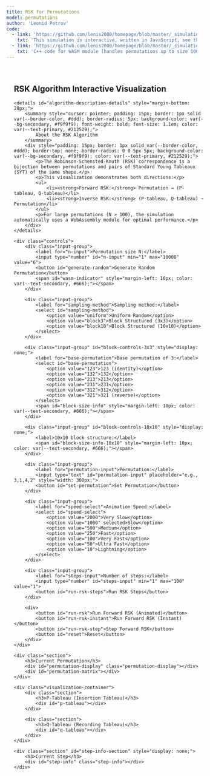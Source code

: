 ```yaml
---
title: RSK for Permutations
model: permutations
author: 'Leonid Petrov'
code:
  - link: 'https://github.com/lenis2000/homepage/blob/master/_simulations/permutations/2025-07-07-rsk-algorithm.md'
    txt: 'This simulation is interactive, written in JavaScript, see the source code of this page at the link'
  - link: 'https://github.com/lenis2000/homepage/blob/master/_simulations/permutations/2025-07-07-rsk-algorithm.cpp'
    txt: 'C++ code for WASM module (handles permutations up to size 10000)'
---
```


<script src="https://cdnjs.cloudflare.com/ajax/libs/d3/7.8.5/d3.min.js"></script>
<script src="{{site.url}}/js/2025-07-07-rsk-algorithm.js"></script>

<style>
.container {
    width: 100%;
    max-width: 1200px;
    margin: 0 auto;
    padding: 20px;
}

.controls {
    background-color: var(--bg-secondary, #f5f5f5);
    padding: 20px;
    border-radius: 8px;
    margin-bottom: 20px;
}

.input-group {
    margin-bottom: 15px;
}

.input-group label {
    display: inline-block;
    width: 150px;
    font-weight: bold;
    color: var(--text-primary, #212529);
}

.input-group input, .input-group select {
    padding: 5px 10px;
    font-size: 14px;
    border: 1px solid var(--border-color, #ddd);
    border-radius: 4px;
    background-color: var(--bg-primary, #fff);
    color: var(--text-primary, #212529);
}

.input-group input[type="number"] {
    width: 80px;
}

button {
    padding: 8px 15px;
    font-size: 14px;
    background-color: var(--link-color, #007bff);
    color: white;
    border: none;
    border-radius: 4px;
    cursor: pointer;
    margin-right: 10px;
    margin-bottom: 10px;
}

button:hover {
    background-color: var(--link-hover, #0056b3);
}

button:disabled {
    background-color: var(--text-secondary, #6c757d);
    cursor: not-allowed;
}

.visualization-container {
    display: flex;
    flex-wrap: wrap;
    gap: 30px;
    margin-top: 20px;
}

.section {
    background-color: var(--bg-primary, #fff);
    border: 1px solid var(--border-color, #ddd);
    border-radius: 8px;
    padding: 20px;
    margin-bottom: 20px;
}

.section h3 {
    margin-top: 0;
    color: var(--text-primary, #333);
}

.tableau-container {
    display: inline-block;
    margin: 10px;
}

.tableau-cell {
    stroke: var(--text-primary, #333);
    stroke-width: 1;
    fill: var(--bg-secondary, #f9f9f9);
}

.tableau-cell.filled {
    fill: #e3f2fd;
}

[data-theme="dark"] .tableau-cell.filled {
    fill: #1e3a5f;
}

.tableau-cell.inserting {
    fill: #ffeb3b;
}

[data-theme="dark"] .tableau-cell.inserting {
    fill: #6d5a00;
}

.tableau-cell.bumped {
    fill: #ff9800;
}

[data-theme="dark"] .tableau-cell.bumped {
    fill: #8b4000;
}

.tableau-cell.trajectory {
    fill: #e91e63;
    stroke: #ad1457;
    stroke-width: 3;
}

[data-theme="dark"] .tableau-cell.trajectory {
    fill: #c2185b;
    stroke: #e91e63;
}

.tableau-text {
    font-family: monospace;
    font-size: 16px;
    text-anchor: middle;
    dominant-baseline: middle;
    fill: var(--text-primary, #212529);
}

/* Permutation matrix is now drawn with circles instead of cells */

.permutation-display {
    font-family: monospace;
    font-size: 18px;
    margin: 10px 0;
    padding: 10px;
    background-color: var(--bg-secondary, #f0f0f0);
    border-radius: 4px;
    color: var(--text-primary, #212529);
}

.step-info {
    background-color: var(--bg-secondary, #e8f4f8);
    padding: 15px;
    border-radius: 8px;
    margin: 15px 0;
    font-family: monospace;
    color: var(--text-primary, #212529);
}

/* Algorithm description is now a collapsible details element */
</style>

<div class="container">
    <h2>RSK Algorithm Interactive Visualization</h2>
    
    <details id="algorithm-description-details" style="margin-bottom: 20px;">
        <summary style="cursor: pointer; padding: 15px; border: 1px solid var(--border-color, #ddd); border-radius: 5px; background-color: var(--bg-secondary, #f9f9f9); font-weight: bold; font-size: 1.1em; color: var(--text-primary, #212529);">
            About the RSK Algorithm
        </summary>
        <div style="padding: 15px; border: 1px solid var(--border-color, #ddd); border-top: none; border-radius: 0 0 5px 5px; background-color: var(--bg-secondary, #f9f9f9); color: var(--text-primary, #212529);">
            <p>The Robinson-Schensted-Knuth (RSK) correspondence is a bijection between permutations and pairs of Standard Young Tableaux (SYT) of the same shape.</p>
            <p>This visualization demonstrates both directions:</p>
            <ul>
                <li><strong>Forward RSK:</strong> Permutation → (P-tableau, Q-tableau)</li>
                <li><strong>Inverse RSK:</strong> (P-tableau, Q-tableau) → Permutation</li>
            </ul>
            <p>For large permutations (N > 100), the simulation automatically uses a WebAssembly module for optimal performance.</p>
        </div>
    </details>
    
    <div class="controls">
        <div class="input-group">
            <label for="n-input">Permutation size N:</label>
            <input type="number" id="n-input" min="1" max="10000" value="6">
            <button id="generate-random">Generate Random Permutation</button>
            <span id="wasm-indicator" style="margin-left: 10px; color: var(--text-secondary, #666);"></span>
        </div>
        
        <div class="input-group">
            <label for="sampling-method">Sampling method:</label>
            <select id="sampling-method">
                <option value="uniform">Uniform Random</option>
                <option value="block3">Block Structured (3x3)</option>
                <option value="block10">Block Structured (10x10)</option>
            </select>
        </div>
        
        <div class="input-group" id="block-controls-3x3" style="display: none;">
            <label for="base-permutation">Base permutation of 3:</label>
            <select id="base-permutation">
                <option value="123">123 (identity)</option>
                <option value="132">132</option>
                <option value="213">213</option>
                <option value="231">231</option>
                <option value="312">312</option>
                <option value="321">321 (reverse)</option>
            </select>
            <span id="block-size-info" style="margin-left: 10px; color: var(--text-secondary, #666);"></span>
        </div>
        
        <div class="input-group" id="block-controls-10x10" style="display: none;">
            <label>10x10 block structure:</label>
            <span id="block-size-info-10x10" style="margin-left: 10px; color: var(--text-secondary, #666);"></span>
        </div>
        
        <div class="input-group">
            <label for="permutation-input">Permutation:</label>
            <input type="text" id="permutation-input" placeholder="e.g., 3,1,4,2" style="width: 300px;">
            <button id="set-permutation">Set Permutation</button>
        </div>
        
        <div class="input-group">
            <label for="speed-select">Animation Speed:</label>
            <select id="speed-select">
                <option value="2000">Very Slow</option>
                <option value="1000" selected>Slow</option>
                <option value="500">Medium</option>
                <option value="250">Fast</option>
                <option value="100">Very Fast</option>
                <option value="50">Ultra Fast</option>
                <option value="10">Lightning</option>
            </select>
        </div>
        
        <div class="input-group">
            <label for="steps-input">Number of steps:</label>
            <input type="number" id="steps-input" min="1" max="100" value="1">
            <button id="run-rsk-steps">Run RSK Steps</button>
        </div>
        
        <div>
            <button id="run-rsk">Run Forward RSK (Animated)</button>
            <button id="run-rsk-instant">Run Forward RSK (Instant)</button>
            <button id="run-rsk-step">Step Forward RSK</button>
            <button id="reset">Reset</button>
        </div>
    </div>
    
    <div class="section">
        <h3>Current Permutation</h3>
        <div id="permutation-display" class="permutation-display"></div>
        <div id="permutation-matrix"></div>
    </div>
    
    <div class="visualization-container">
        <div class="section">
            <h3>P-Tableau (Insertion Tableau)</h3>
            <div id="p-tableau"></div>
        </div>
        
        <div class="section">
            <h3>Q-Tableau (Recording Tableau)</h3>
            <div id="q-tableau"></div>
        </div>
    </div>
    
    <div class="section" id="step-info-section" style="display: none;">
        <h3>Current Step</h3>
        <div id="step-info" class="step-info"></div>
    </div>
</div>

<script>
class RSKVisualization {
    constructor() {
        this.permutation = [];
        this.n = 6;
        this.pTableau = [];
        this.qTableau = [];
        this.currentStep = 0;
        this.isRunning = false;
        this.animationSpeed = 1000;
        this.wasmModule = null;
        this.useWASM = false;
        
        this.initializeWASM();
        this.setupEventListeners();
        this.setupCollapsibleDetails();
        this.updateSamplingMethod();
        this.generateRandomPermutation();
        this.switchingToStepMode = false;
    }
    
    async initializeWASM() {
        try {
            // Check if Module is available (loaded from WASM JS file)
            if (typeof Module !== 'undefined') {
                await Module.ready;
                this.wasmModule = Module;
                this.updateWASMIndicator();
            }
        } catch (error) {
            console.log('WASM module not available, using JavaScript implementation');
        }
    }
    
    updateWASMIndicator() {
        const indicator = document.getElementById('wasm-indicator');
        if (this.wasmModule) {
            indicator.textContent = '(WASM ready for N > 100)';
            indicator.style.color = 'var(--accent-color, #28a745)';
        } else {
            indicator.textContent = '(JavaScript mode)';
        }
    }
    
    setupCollapsibleDetails() {
        // Open details element on wider screens
        if (window.innerWidth >= 577) {
            const details = document.getElementById('algorithm-description-details');
            if (details) {
                details.open = true;
            }
        }
    }
    
    setupEventListeners() {
        document.getElementById('generate-random').addEventListener('click', () => this.generateRandomPermutation());
        document.getElementById('set-permutation').addEventListener('click', () => this.setPermutation());
        document.getElementById('run-rsk').addEventListener('click', () => this.runRSK());
        document.getElementById('run-rsk-instant').addEventListener('click', () => this.runRSKInstant());
        document.getElementById('run-rsk-step').addEventListener('click', () => this.handleStepRSK());
        document.getElementById('run-rsk-steps').addEventListener('click', () => this.runMultipleSteps());
        document.getElementById('reset').addEventListener('click', () => this.reset());
        document.getElementById('speed-select').addEventListener('change', (e) => {
            this.animationSpeed = parseInt(e.target.value);
        });
        document.getElementById('sampling-method').addEventListener('change', () => this.updateSamplingMethod());
        document.getElementById('n-input').addEventListener('input', () => this.updateBlockSizeInfo());
    }
    
    generateRandomPermutation() {
        this.n = parseInt(document.getElementById('n-input').value);
        const samplingMethod = document.getElementById('sampling-method').value;
        
        if (samplingMethod === 'block3') {
            this.generateBlockStructuredPermutation();
        } else if (samplingMethod === 'block10') {
            this.generateBlockStructured10x10();
        } else {
            this.generateUniformPermutation();
        }
        
        document.getElementById('permutation-input').value = this.permutation.join(',');
        this.displayPermutation();
        this.reset();
    }
    
    generateUniformPermutation() {
        this.permutation = Array.from({length: this.n}, (_, i) => i + 1);
        
        // Fisher-Yates shuffle
        for (let i = this.n - 1; i > 0; i--) {
            const j = Math.floor(Math.random() * (i + 1));
            [this.permutation[i], this.permutation[j]] = [this.permutation[j], this.permutation[i]];
        }
    }
    
    generateBlockStructuredPermutation() {
        const basePerm = document.getElementById('base-permutation').value;
        const baseArray = basePerm.split('').map(x => parseInt(x) - 1); // Convert to 0-indexed
        
        // Calculate block sizes (handle remainder)
        const blockSize = Math.floor(this.n / 3);
        const remainder = this.n % 3;
        const blockSizes = [blockSize, blockSize, blockSize];
        
        // Distribute remainder across blocks
        for (let i = 0; i < remainder; i++) {
            blockSizes[i]++;
        }
        
        // Initialize permutation array
        this.permutation = new Array(this.n).fill(0);
        
        // Calculate block positions
        const blockStarts = [0, blockSizes[0], blockSizes[0] + blockSizes[1]];
        
        let currentIndex = 0;
        
        // Fill blocks according to base permutation
        for (let blockIdx = 0; blockIdx < 3; blockIdx++) {
            const targetBlock = baseArray[blockIdx];
            const currentBlockSize = blockSizes[blockIdx];
            
            // Generate random permutation for this block
            const blockPerm = Array.from({length: currentBlockSize}, (_, i) => i + 1);
            for (let i = currentBlockSize - 1; i > 0; i--) {
                const j = Math.floor(Math.random() * (i + 1));
                [blockPerm[i], blockPerm[j]] = [blockPerm[j], blockPerm[i]];
            }
            
            // Place block permutation in the correct position
            const startPos = blockStarts[targetBlock];
            for (let i = 0; i < currentBlockSize; i++) {
                this.permutation[currentIndex + i] = startPos + blockPerm[i];
            }
            
            currentIndex += currentBlockSize;
        }
    }
    
    generateBlockStructured10x10() {
        // Generate master permutation of 10
        const masterPerm = Array.from({length: 10}, (_, i) => i);
        for (let i = 9; i > 0; i--) {
            const j = Math.floor(Math.random() * (i + 1));
            [masterPerm[i], masterPerm[j]] = [masterPerm[j], masterPerm[i]];
        }
        
        // Calculate block sizes (handle remainder)
        const blockSize = Math.floor(this.n / 10);
        const remainder = this.n % 10;
        const blockSizes = new Array(10).fill(blockSize);
        
        // Distribute remainder across first blocks
        for (let i = 0; i < remainder; i++) {
            blockSizes[i]++;
        }
        
        // Calculate block start positions
        const blockStarts = new Array(10);
        blockStarts[0] = 0;
        for (let i = 1; i < 10; i++) {
            blockStarts[i] = blockStarts[i - 1] + blockSizes[i - 1];
        }
        
        // Initialize permutation array
        this.permutation = new Array(this.n).fill(0);
        
        let currentIndex = 0;
        
        // Fill blocks according to master permutation
        for (let blockIdx = 0; blockIdx < 10; blockIdx++) {
            const targetBlock = masterPerm[blockIdx];
            const currentBlockSize = blockSizes[blockIdx];
            
            // Generate random permutation for this block
            const blockPerm = Array.from({length: currentBlockSize}, (_, i) => i + 1);
            for (let i = currentBlockSize - 1; i > 0; i--) {
                const j = Math.floor(Math.random() * (i + 1));
                [blockPerm[i], blockPerm[j]] = [blockPerm[j], blockPerm[i]];
            }
            
            // Place block permutation in the correct position
            const startPos = blockStarts[targetBlock];
            for (let i = 0; i < currentBlockSize; i++) {
                this.permutation[currentIndex + i] = startPos + blockPerm[i];
            }
            
            currentIndex += currentBlockSize;
        }
    }
    
    updateSamplingMethod() {
        const samplingMethod = document.getElementById('sampling-method').value;
        const blockControls3x3 = document.getElementById('block-controls-3x3');
        const blockControls10x10 = document.getElementById('block-controls-10x10');
        
        if (samplingMethod === 'block3') {
            blockControls3x3.style.display = 'block';
            blockControls10x10.style.display = 'none';
            this.updateBlockSizeInfo();
        } else if (samplingMethod === 'block10') {
            blockControls3x3.style.display = 'none';
            blockControls10x10.style.display = 'block';
            this.updateBlockSizeInfo();
        } else {
            blockControls3x3.style.display = 'none';
            blockControls10x10.style.display = 'none';
        }
    }
    
    updateBlockSizeInfo() {
        const samplingMethod = document.getElementById('sampling-method').value;
        const n = parseInt(document.getElementById('n-input').value) || 0;
        
        if (samplingMethod === 'block3') {
            const blockSizeInfo = document.getElementById('block-size-info');
            const blockSize = Math.floor(n / 3);
            const remainder = n % 3;
            
            if (remainder === 0) {
                blockSizeInfo.textContent = `(3 blocks of size ${blockSize})`;
            } else {
                blockSizeInfo.textContent = `(blocks of size ${blockSize + 1}, ${blockSize + 1}, ${blockSize})`;
            }
        } else if (samplingMethod === 'block10') {
            const blockSizeInfo10x10 = document.getElementById('block-size-info-10x10');
            const blockSize = Math.floor(n / 10);
            const remainder = n % 10;
            
            if (remainder === 0) {
                blockSizeInfo10x10.textContent = `(10 blocks of size ${blockSize})`;
            } else {
                const extraBlocks = remainder;
                blockSizeInfo10x10.textContent = `(${extraBlocks} blocks of size ${blockSize + 1}, ${10 - extraBlocks} blocks of size ${blockSize})`;
            }
        }
    }
    
    setPermutation() {
        const input = document.getElementById('permutation-input').value;
        const perm = input.split(',').map(x => parseInt(x.trim())).filter(x => !isNaN(x));
        
        // Validate permutation
        const sorted = [...perm].sort((a, b) => a - b);
        const isValid = sorted.length > 0 && sorted.every((val, idx) => val === idx + 1);
        
        if (isValid) {
            this.permutation = perm;
            this.n = perm.length;
            document.getElementById('n-input').value = this.n;
            this.displayPermutation();
            this.reset();
        } else {
            alert('Invalid permutation. Please enter a permutation of {1, 2, ..., n}');
        }
    }
    
    displayPermutation() {
        const display = document.getElementById('permutation-display');
        if (this.n > 100) {
            display.textContent = `σ = permutation of size ${this.n} (too large to display)`;
        } else {
            display.textContent = `σ = [${this.permutation.join(', ')}]`;
        }
        
        this.drawPermutationMatrix();
    }
    
    drawPermutationMatrix() {
        const container = document.getElementById('permutation-matrix');
        container.innerHTML = '';
        
        const fixedSize = 300; // Fixed size for the visualization
        const margin = 20;
        const cellSize = Math.min(30, (fixedSize - 2 * margin) / this.n);
        const dotRadius = Math.max(1, cellSize * 0.3);
        
        const svg = d3.select(container)
            .append('svg')
            .attr('width', fixedSize)
            .attr('height', fixedSize);
        
        const g = svg.append('g')
            .attr('transform', `translate(${margin}, ${margin})`);
        
        const actualSize = this.n * cellSize;
        
        // Draw block structure if using block sampling
        const samplingMethod = document.getElementById('sampling-method').value;
        if (samplingMethod === 'block3') {
            this.drawBlockStructure3x3(g, actualSize, cellSize);
        } else if (samplingMethod === 'block10') {
            this.drawBlockStructure10x10(g, actualSize, cellSize);
        }
        
        // Draw border
        g.append('rect')
            .attr('x', 0)
            .attr('y', 0)
            .attr('width', actualSize)
            .attr('height', actualSize)
            .attr('fill', 'none')
            .attr('stroke', 'var(--text-primary, #333)')
            .attr('stroke-width', 1);
        
        // Draw dots for the permutation
        for (let j = 0; j < this.n; j++) {
            const i = this.permutation[j] - 1;
            g.append('circle')
                .attr('cx', j * cellSize + cellSize / 2)
                .attr('cy', i * cellSize + cellSize / 2)
                .attr('r', dotRadius)
                .attr('fill', 'var(--text-primary, #333)');
        }
    }
    
    drawBlockStructure3x3(g, actualSize, cellSize) {
        const blockSize = Math.floor(this.n / 3);
        const remainder = this.n % 3;
        const blockSizes = [blockSize, blockSize, blockSize];
        
        // Distribute remainder across blocks
        for (let i = 0; i < remainder; i++) {
            blockSizes[i]++;
        }
        
        const blockStarts = [0, blockSizes[0], blockSizes[0] + blockSizes[1]];
        const blockColors = ['#ffebee', '#e8f5e8', '#e3f2fd'];
        
        // Draw block backgrounds
        for (let blockIdx = 0; blockIdx < 3; blockIdx++) {
            const rowStart = blockStarts[blockIdx] * cellSize;
            const colStart = blockStarts[blockIdx] * cellSize;
            const blockHeight = blockSizes[blockIdx] * cellSize;
            const blockWidth = blockSizes[blockIdx] * cellSize;
            
            g.append('rect')
                .attr('x', colStart)
                .attr('y', rowStart)
                .attr('width', blockWidth)
                .attr('height', blockHeight)
                .attr('fill', blockColors[blockIdx])
                .attr('stroke', 'var(--text-secondary, #666)')
                .attr('stroke-width', 1)
                .attr('stroke-dasharray', '2,2')
                .attr('opacity', 0.5);
        }
        
        // Draw block dividers
        for (let i = 1; i < 3; i++) {
            const pos = blockStarts[i] * cellSize;
            
            // Vertical divider
            g.append('line')
                .attr('x1', pos)
                .attr('y1', 0)
                .attr('x2', pos)
                .attr('y2', actualSize)
                .attr('stroke', 'var(--text-secondary, #666)')
                .attr('stroke-width', 2)
                .attr('stroke-dasharray', '5,5');
            
            // Horizontal divider
            g.append('line')
                .attr('x1', 0)
                .attr('y1', pos)
                .attr('x2', actualSize)
                .attr('y2', pos)
                .attr('stroke', 'var(--text-secondary, #666)')
                .attr('stroke-width', 2)
                .attr('stroke-dasharray', '5,5');
        }
    }
    
    drawBlockStructure10x10(g, actualSize, cellSize) {
        const blockSize = Math.floor(this.n / 10);
        const remainder = this.n % 10;
        const blockSizes = new Array(10).fill(blockSize);
        
        // Distribute remainder across first blocks
        for (let i = 0; i < remainder; i++) {
            blockSizes[i]++;
        }
        
        // Calculate block start positions
        const blockStarts = new Array(10);
        blockStarts[0] = 0;
        for (let i = 1; i < 10; i++) {
            blockStarts[i] = blockStarts[i - 1] + blockSizes[i - 1];
        }
        
        // Colors for 10x10 blocks (cycling through a palette)
        const blockColors = [
            '#ffebee', '#e8f5e8', '#e3f2fd', '#fff3e0', '#f3e5f5',
            '#e0f2f1', '#fce4ec', '#f1f8e9', '#e8eaf6', '#fff8e1'
        ];
        
        // Draw block backgrounds
        for (let blockIdx = 0; blockIdx < 10; blockIdx++) {
            const rowStart = blockStarts[blockIdx] * cellSize;
            const colStart = blockStarts[blockIdx] * cellSize;
            const blockHeight = blockSizes[blockIdx] * cellSize;
            const blockWidth = blockSizes[blockIdx] * cellSize;
            
            g.append('rect')
                .attr('x', colStart)
                .attr('y', rowStart)
                .attr('width', blockWidth)
                .attr('height', blockHeight)
                .attr('fill', blockColors[blockIdx])
                .attr('stroke', 'var(--text-secondary, #666)')
                .attr('stroke-width', 1)
                .attr('stroke-dasharray', '2,2')
                .attr('opacity', 0.3);
        }
        
        // Draw block dividers
        for (let i = 1; i < 10; i++) {
            const pos = blockStarts[i] * cellSize;
            
            // Vertical divider
            g.append('line')
                .attr('x1', pos)
                .attr('y1', 0)
                .attr('x2', pos)
                .attr('y2', actualSize)
                .attr('stroke', 'var(--text-secondary, #666)')
                .attr('stroke-width', 1)
                .attr('stroke-dasharray', '3,3');
            
            // Horizontal divider
            g.append('line')
                .attr('x1', 0)
                .attr('y1', pos)
                .attr('x2', actualSize)
                .attr('y2', pos)
                .attr('stroke', 'var(--text-secondary, #666)')
                .attr('stroke-width', 1)
                .attr('stroke-dasharray', '3,3');
        }
    }
    
    reset() {
        this.pTableau = [];
        this.qTableau = [];
        this.currentStep = 0;
        this.isRunning = false;
        document.getElementById('step-info-section').style.display = 'none';
        this.drawTableau('p-tableau', this.pTableau);
        this.drawTableau('q-tableau', this.qTableau);
    }
    
    async runRSK() {
        if (this.isRunning) return;
        this.reset();
        this.isRunning = true;
        document.getElementById('step-info-section').style.display = 'block';
        
        // Determine animation mode based on N
        const isFastMode = this.n > 200;
        const showDetailedBumps = this.n <= 200;
        
        const stepInfo = document.getElementById('step-info');
        if (isFastMode) {
            stepInfo.innerHTML = `Running RSK with fast animation (N=${this.n})...`;
        } else {
            stepInfo.innerHTML = `Running RSK with detailed animation (N=${this.n})...`;
        }
        
        for (let i = 0; i < this.n; i++) {
            if (isFastMode) {
                stepInfo.innerHTML = `Inserting ${this.permutation[i]} (step ${i + 1}/${this.n}) - showing bumping trajectory...`;
            }
            
            await this.insertRSK(this.permutation[i], i + 1, true, showDetailedBumps);
            if (!this.isRunning) break;
            
            // Check if user wants to switch to step mode
            if (this.switchingToStepMode) {
                this.currentStep = i + 1;
                this.isRunning = false;
                this.switchingToStepMode = false;
                stepInfo.innerHTML = `Animation stopped. Now in step mode at step ${this.currentStep}/${this.n}.`;
                break;
            }
            
            // Brief pause between insertions in fast mode
            if (isFastMode) {
                await this.sleep(Math.min(this.animationSpeed / 2, 200));
            }
        }
        
        if (this.isRunning) {
            stepInfo.innerHTML = `RSK algorithm completed!<br>Shape: [${this.pTableau.map(row => row.length).slice(0, 20).join(', ')}${this.pTableau.length > 20 ? '...' : ''}]`;
        }
        
        this.isRunning = false;
    }
    
    runRSKInstant() {
        if (this.isRunning) return;
        this.reset();
        document.getElementById('step-info-section').style.display = 'block';
        
        // Use WASM for large permutations
        if (this.wasmModule && this.n > 100) {
            this.runRSKWASM();
        } else {
            for (let i = 0; i < this.n; i++) {
                this.insertRSK(this.permutation[i], i + 1, false);
            }
            
            const stepInfo = document.getElementById('step-info');
            stepInfo.innerHTML = `RSK algorithm completed!<br>Shape: [${this.pTableau.map(row => row.length).join(', ')}]`;
        }
    }
    
    runRSKWASM() {
        const stepInfo = document.getElementById('step-info');
        stepInfo.innerHTML = 'Running RSK with WASM...';
        
        try {
            // Convert permutation to comma-separated string
            const permStr = this.permutation.join(',');
            
            // Call WASM function
            const performRSK = this.wasmModule.cwrap('performRSK', 'string', ['string']);
            const shapeStr = performRSK(permStr);
            
            if (!shapeStr) {
                throw new Error('WASM function returned null - possible memory allocation failure');
            }
            
            // Parse shape
            const shape = shapeStr.split(',').map(x => parseInt(x));
            
            // Build tableaux from WASM data
            this.pTableau = [];
            this.qTableau = [];
            
            const getTableauEntry = this.wasmModule.cwrap('getTableauEntry', 'number', ['number', 'number', 'number']);
            
            for (let row = 0; row < shape.length; row++) {
                this.pTableau[row] = [];
                this.qTableau[row] = [];
                for (let col = 0; col < shape[row]; col++) {
                    const pEntry = getTableauEntry(0, row, col);
                    const qEntry = getTableauEntry(1, row, col);
                    
                    if (pEntry === -1 || qEntry === -1) {
                        throw new Error(`Invalid tableau entry at (${row}, ${col})`);
                    }
                    
                    this.pTableau[row][col] = pEntry;
                    this.qTableau[row][col] = qEntry;
                }
            }
            
            // Free the allocated string
            this.wasmModule._freeString(shapeStr);
            
            this.drawTableau('p-tableau', this.pTableau);
            this.drawTableau('q-tableau', this.qTableau);
            
            stepInfo.innerHTML = `RSK algorithm completed (WASM)!<br>Shape: [${shape.slice(0, 20).join(', ')}${shape.length > 20 ? '...' : ''}]<br>Total boxes: ${shape.reduce((a, b) => a + b, 0)}`;
            
        } catch (error) {
            console.error('WASM RSK error:', error);
            stepInfo.innerHTML = `WASM error: ${error.message}<br>Falling back to JavaScript implementation...`;
            
            // Fallback to JavaScript implementation
            this.pTableau = [];
            this.qTableau = [];
            
            for (let i = 0; i < this.n; i++) {
                this.insertRSK(this.permutation[i], i + 1, false);
            }
            
            stepInfo.innerHTML += `<br>Completed with JavaScript fallback!`;
        }
    }
    
    handleStepRSK() {
        if (this.isRunning) {
            // Stop animation and switch to step mode
            this.switchingToStepMode = true;
        } else {
            // Regular step mode
            this.stepRSK();
        }
    }
    
    stepRSK() {
        if (this.currentStep >= this.n) {
            alert('RSK algorithm completed!');
            return;
        }
        
        document.getElementById('step-info-section').style.display = 'block';
        
        // Use detailed bumps for step mode regardless of N, but show trajectory for large N
        const showTrajectory = this.n > 200;
        this.insertRSK(this.permutation[this.currentStep], this.currentStep + 1, showTrajectory, !showTrajectory);
        this.currentStep++;
        
        const stepInfo = document.getElementById('step-info');
        stepInfo.innerHTML = `Step ${this.currentStep}/${this.n} completed. Value ${this.permutation[this.currentStep - 1]} inserted.`;
    }
    
    runMultipleSteps() {
        const numSteps = parseInt(document.getElementById('steps-input').value);
        if (isNaN(numSteps) || numSteps < 1) {
            alert('Please enter a valid number of steps (1 or more).');
            return;
        }
        
        if (this.currentStep >= this.n) {
            alert('RSK algorithm already completed!');
            return;
        }
        
        document.getElementById('step-info-section').style.display = 'block';
        
        const stepsToRun = Math.min(numSteps, this.n - this.currentStep);
        const startStep = this.currentStep;
        
        for (let i = 0; i < stepsToRun; i++) {
            // Use trajectory visualization for large permutations
            const showTrajectory = this.n > 200;
            this.insertRSK(this.permutation[this.currentStep], this.currentStep + 1, showTrajectory, !showTrajectory);
            this.currentStep++;
        }
        
        const stepInfo = document.getElementById('step-info');
        if (stepsToRun === 1) {
            stepInfo.innerHTML = `Step ${this.currentStep}/${this.n} completed. Value ${this.permutation[this.currentStep - 1]} inserted.`;
        } else {
            stepInfo.innerHTML = `Steps ${startStep + 1}-${this.currentStep}/${this.n} completed. ${stepsToRun} values inserted.`;
        }
        
        if (this.currentStep >= this.n) {
            stepInfo.innerHTML += `<br>RSK algorithm completed!<br>Shape: [${this.pTableau.map(row => row.length).slice(0, 20).join(', ')}${this.pTableau.length > 20 ? '...' : ''}]`;
        }
    }
    
    async insertRSK(value, time, animate, showDetailedBumps = true) {
        const stepInfo = document.getElementById('step-info');
        
        if (animate && showDetailedBumps) {
            stepInfo.innerHTML = `Inserting value ${value} at time ${time}`;
        }
        
        // Insert into P-tableau
        let currentValue = value;
        let row = 0;
        const bumpingPath = []; // Track the path for fast mode
        
        while (currentValue !== null) {
            if (!this.pTableau[row]) {
                this.pTableau[row] = [];
            }
            
            let inserted = false;
            for (let col = 0; col < this.pTableau[row].length; col++) {
                if (this.pTableau[row][col] > currentValue) {
                    // Bump this value
                    const temp = this.pTableau[row][col];
                    this.pTableau[row][col] = currentValue;
                    currentValue = temp;
                    
                    bumpingPath.push({row, col, value: currentValue, action: 'bump'});
                    
                    if (animate && showDetailedBumps) {
                        stepInfo.innerHTML += `<br>Row ${row + 1}: ${currentValue} bumps ${temp}`;
                        this.drawTableau('p-tableau', this.pTableau, {row, col, type: 'bumped'});
                        await this.sleep(this.animationSpeed);
                    }
                    
                    inserted = true;
                    break;
                }
            }
            
            if (!inserted) {
                // Add to end of row
                this.pTableau[row].push(currentValue);
                bumpingPath.push({row, col: this.pTableau[row].length - 1, value: currentValue, action: 'insert'});
                
                if (animate && showDetailedBumps) {
                    stepInfo.innerHTML += `<br>Row ${row + 1}: ${currentValue} added to end`;
                    this.drawTableau('p-tableau', this.pTableau, {row, col: this.pTableau[row].length - 1, type: 'inserting'});
                    await this.sleep(this.animationSpeed);
                }
                
                // Record in Q-tableau
                if (!this.qTableau[row]) {
                    this.qTableau[row] = [];
                }
                this.qTableau[row].push(time);
                
                currentValue = null;
            }
            
            row++;
        }
        
        // Fast mode: show the bumping trajectory
        if (animate && !showDetailedBumps && bumpingPath.length > 0) {
            // Highlight all cells in the bumping trajectory
            const trajectoryHighlights = bumpingPath.map(step => ({
                row: step.row, 
                col: step.col, 
                type: 'trajectory'
            }));
            
            this.drawTableau('p-tableau', this.pTableau, trajectoryHighlights);
            await this.sleep(Math.max(this.animationSpeed / 2, 100)); // Quick but visible
        }
        
        this.drawTableau('p-tableau', this.pTableau);
        this.drawTableau('q-tableau', this.qTableau);
    }
    
    drawTableau(containerId, tableau, highlight = null) {
        const container = document.getElementById(containerId);
        container.innerHTML = '';
        
        if (tableau.length === 0) return;
        
        // For very large tableaux, draw the shape as a filled region
        if (this.n > 500) {
            const shape = tableau.map(row => row.length);
            const gridSize = 200;
            const margin = 10;
            
            const svg = d3.select(container)
                .append('svg')
                .attr('width', gridSize + 2 * margin)
                .attr('height', gridSize + 2 * margin);
            
            const g = svg.append('g')
                .attr('transform', `translate(${margin}, ${margin})`);
            
            // Calculate scale
            const maxRow = shape[0] || 0;
            const numRows = shape.length;
            const scale = Math.min(gridSize / maxRow, gridSize / numRows);
            
            // Draw background
            g.append('rect')
                .attr('x', 0)
                .attr('y', 0)
                .attr('width', gridSize)
                .attr('height', gridSize)
                .attr('fill', 'var(--bg-secondary, #f5f5f5)')
                .attr('stroke', 'var(--border-color, #ddd)');
            
            // Draw the Young diagram shape
            const pathData = [];
            pathData.push(`M 0 0`);
            
            // Top edge
            pathData.push(`L ${shape[0] * scale} 0`);
            
            // Right edges going down
            for (let i = 0; i < shape.length; i++) {
                pathData.push(`L ${shape[i] * scale} ${(i + 1) * scale}`);
                if (i < shape.length - 1 && shape[i] > shape[i + 1]) {
                    pathData.push(`L ${shape[i + 1] * scale} ${(i + 1) * scale}`);
                }
            }
            
            // Bottom edge
            pathData.push(`L 0 ${numRows * scale}`);
            
            // Close path
            pathData.push('Z');
            
            g.append('path')
                .attr('d', pathData.join(' '))
                .attr('fill', 'var(--text-primary, #333)')
                .attr('opacity', 0.8);
            
            // Draw trajectory highlights if present
            if (highlight && Array.isArray(highlight)) {
                highlight.forEach(h => {
                    if (h.row < shape.length && h.col < shape[h.row]) {
                        g.append('circle')
                            .attr('cx', h.col * scale + scale/2)
                            .attr('cy', h.row * scale + scale/2)
                            .attr('r', Math.max(scale/3, 2))
                            .attr('fill', '#e91e63')
                            .attr('stroke', '#ad1457')
                            .attr('stroke-width', 2);
                    }
                });
            }
            
            // Add info text
            container.insertAdjacentHTML('beforeend', 
                `<div style="font-size: 12px; color: var(--text-secondary, #666); margin-top: 5px;">
                    Shape: [${shape.slice(0, 10).join(', ')}${shape.length > 10 ? '...' : ''}]<br>
                    Rows: ${shape.length}, Boxes: ${shape.reduce((a, b) => a + b, 0)}
                </div>`);
            
            return;
        }
        
        const maxDisplaySize = 50; // Maximum cells to display in each direction
        const truncated = tableau.length > maxDisplaySize || (tableau[0] && tableau[0].length > maxDisplaySize);
        
        const cellSize = this.n > 100 ? 20 : 40;
        const padding = 5;
        
        const displayRows = Math.min(tableau.length, maxDisplaySize);
        const maxCols = Math.min(Math.max(...tableau.slice(0, displayRows).map(row => row.length)), maxDisplaySize);
        
        const svg = d3.select(container)
            .append('svg')
            .attr('width', maxCols * cellSize + 2 * padding)
            .attr('height', displayRows * cellSize + 2 * padding);
        
        const g = svg.append('g')
            .attr('transform', `translate(${padding}, ${padding})`);
        
        tableau.slice(0, displayRows).forEach((row, rowIdx) => {
            row.slice(0, maxDisplaySize).forEach((value, colIdx) => {
                // Check for highlighting (single highlight object or array of highlights)
                let highlightType = '';
                if (highlight) {
                    if (Array.isArray(highlight)) {
                        // Multiple highlights (trajectory mode)
                        const matchingHighlight = highlight.find(h => h.row === rowIdx && h.col === colIdx);
                        if (matchingHighlight) {
                            highlightType = matchingHighlight.type;
                        }
                    } else {
                        // Single highlight
                        if (highlight.row === rowIdx && highlight.col === colIdx) {
                            highlightType = highlight.type;
                        }
                    }
                }
                
                g.append('rect')
                    .attr('x', colIdx * cellSize)
                    .attr('y', rowIdx * cellSize)
                    .attr('width', cellSize)
                    .attr('height', cellSize)
                    .attr('class', `tableau-cell filled ${highlightType}`);
                
                if (this.n <= 200) {
                    g.append('text')
                        .attr('x', colIdx * cellSize + cellSize / 2)
                        .attr('y', rowIdx * cellSize + cellSize / 2)
                        .attr('class', 'tableau-text')
                        .style('font-size', cellSize > 30 ? '16px' : '12px')
                        .text(value);
                }
            });
        });
        
        if (truncated) {
            container.insertAdjacentHTML('beforeend', 
                '<div style="font-size: 12px; color: var(--text-secondary, #666); margin-top: 5px;">Tableau truncated for display</div>');
        }
    }
    
    
    sleep(ms) {
        return new Promise(resolve => setTimeout(resolve, ms));
    }
}

// Initialize visualization
const rsk = new RSKVisualization();
</script>
